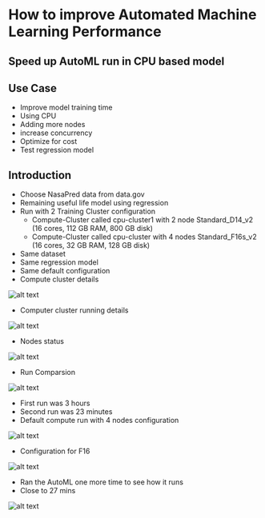 # How to improve Automated Machine Learning Performance

## Speed up AutoML run in CPU based model

## Use Case

- Improve model training time
- Using CPU
- Adding more nodes
- increase concurrency
- Optimize for cost
- Test regression model

## Introduction

- Choose NasaPred data from data.gov
- Remaining useful life model using regression
- Run with 2 Training Cluster configuration
    - Compute-Cluster called cpu-cluster1 with 2 node Standard_D14_v2 (16 cores, 112 GB RAM, 800 GB disk)
    - Compute-Cluster called cpu-cluster with 4 nodes Standard_F16s_v2 (16 cores, 32 GB RAM, 128 GB disk)
- Same dataset
- Same regression model
- Same default configuration
- Compute cluster details

![alt text](https://github.com/balakreshnan/Samples2021/blob/main/AzureML/images/amlexpauto2.jpg "Service Health")

- Computer cluster running details

![alt text](https://github.com/balakreshnan/Samples2021/blob/main/AzureML/images/amlexpauto4.jpg "Service Health")

- Nodes status

![alt text](https://github.com/balakreshnan/Samples2021/blob/main/AzureML/images/amlexpauto3.jpg "Service Health")

- Run Comparsion

![alt text](https://github.com/balakreshnan/Samples2021/blob/main/AzureML/images/amlexpauto1.jpg "Service Health")

- First run was 3 hours
- Second run was 23 minutes
- Default compute run with 4 nodes configuration

![alt text](https://github.com/balakreshnan/Samples2021/blob/main/AzureML/images/amlexpauto7.jpg "Service Health")

- Configuration for F16

![alt text](https://github.com/balakreshnan/Samples2021/blob/main/AzureML/images/amlexpauto6.jpg "Service Health")

- Ran the AutoML one more time to see how it runs
- Close to 27 mins

![alt text](https://github.com/balakreshnan/Samples2021/blob/main/AzureML/images/amlexpauto8.jpg "Service Health")